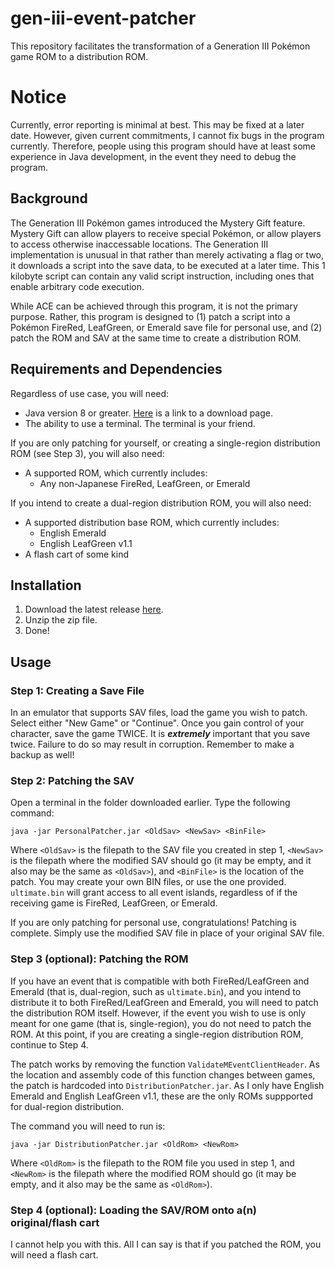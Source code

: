 # gen-iii-event-patcher
This repository facilitates the transformation of a Generation III Pokémon game ROM to a distribution ROM.

# Notice
Currently, error reporting is minimal at best. This may be fixed at a later date. However, given current commitments, I cannot fix bugs in the program currently. Therefore, people using this program should have at least some experience in Java development, in the event they need to debug the program.

## Background
The Generation III Pokémon games introduced the Mystery Gift feature. Mystery Gift can allow players to receive special Pokémon, or allow players to access otherwise inaccessable locations. The Generation III implementation is unusual in that rather than merely activating a flag or two, it downloads a script into the save data, to be executed at a later time. This 1 kilobyte script can contain any valid script instruction, including ones that enable arbitrary code execution.

While ACE can be achieved through this program, it is not the primary purpose. Rather, this program is designed to (1) patch a script into a Pokémon FireRed, LeafGreen, or Emerald save file for personal use, and (2) patch the ROM and SAV at the same time to create a distribution ROM.

## Requirements and Dependencies
Regardless of use case, you will need:
* Java version 8 or greater. [Here](https://adoptopenjdk.net/) is a link to a download page.
* The ability to use a terminal. The terminal is your friend.

If you are only patching for yourself, or creating a single-region distribution ROM (see Step 3), you will also need:
* A supported ROM, which currently includes:
  * Any non-Japanese FireRed, LeafGreen, or Emerald

If you intend to create a dual-region distribution ROM, you will also need:
* A supported distribution base ROM, which currently includes:
  * English Emerald
  * English LeafGreen v1.1
* A flash cart of some kind

## Installation
1. Download the latest release [here](https://example.com).
2. Unzip the zip file.
3. Done!

## Usage
### Step 1: Creating a Save File
In an emulator that supports SAV files, load the game you wish to patch. Select either "New Game" or "Continue". Once you gain control of your character, save the game TWICE. It is ***extremely*** important that you save twice. Failure to do so may result in corruption. Remember to make a backup as well!

### Step 2: Patching the SAV
Open a terminal in the folder downloaded earlier. Type the following command:
```
java -jar PersonalPatcher.jar <OldSav> <NewSav> <BinFile>
```
Where `<OldSav>` is the filepath to the SAV file you created in step 1, `<NewSav>` is the filepath where the modified SAV should go (it may be empty, and it also may be the same as `<OldSav>`), and `<BinFile>` is the location of the patch. You may create your own BIN files, or use the one provided. `ultimate.bin` will grant access to all event islands, regardless of if the receiving game is FireRed, LeafGreen, or Emerald.

If you are only patching for personal use, congratulations! Patching is complete. Simply use the modified SAV file in place of your original SAV file.

### Step 3 (optional): Patching the ROM
If you have an event that is compatible with both FireRed/LeafGreen and Emerald (that is, dual-region, such as `ultimate.bin`), and you intend to distribute it to both FireRed/LeafGreen and Emerald, you will need to patch the distribution ROM itself. However, if the event you wish to use is only meant for one game (that is, single-region), you do not need to patch the ROM. At this point, if you are creating a single-region distribution ROM, continue to Step 4.

The patch works by removing the function `ValidateMEventClientHeader`. As the location and assembly code of this function changes between games, the patch is hardcoded into `DistributionPatcher.jar`. As I only have English Emerald and English LeafGreen v1.1, these are the only ROMs suppported for dual-region distribution.

The command you will need to run is:
```
java -jar DistributionPatcher.jar <OldRom> <NewRom>
```
Where `<OldRom>` is the filepath to the ROM file you used in step 1, and `<NewRom>` is the filepath where the modified ROM should go (it may be empty, and it also may be the same as `<OldRom>`).

### Step 4 (optional): Loading the SAV/ROM onto a(n) original/flash cart
I cannot help you with this. All I can say is that if you patched the ROM, you will need a flash cart.
